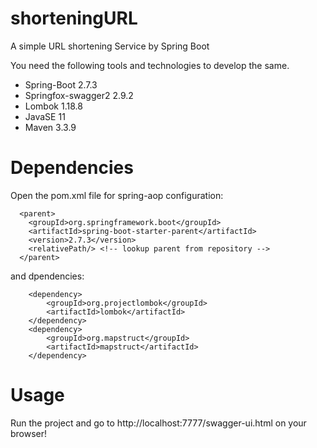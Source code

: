 # shorteningURL
A simple URL shortening Service by Spring Boot

You need the following tools and technologies to develop the same.
- Spring-Boot 2.7.3
- Springfox-swagger2 2.9.2
- Lombok 1.18.8
- JavaSE 11
- Maven 3.3.9

# Dependencies
Open the pom.xml file for spring-aop configuration:

      <parent>
        <groupId>org.springframework.boot</groupId>
        <artifactId>spring-boot-starter-parent</artifactId>
        <version>2.7.3</version>
        <relativePath/> <!-- lookup parent from repository -->
      </parent>
      
and dpendencies:

        <dependency>
            <groupId>org.projectlombok</groupId>
            <artifactId>lombok</artifactId>
        </dependency>
        <dependency>
            <groupId>org.mapstruct</groupId>
            <artifactId>mapstruct</artifactId>
        </dependency>


# Usage
Run the project and go to http://localhost:7777/swagger-ui.html on your browser!
